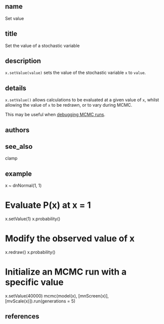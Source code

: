 ## name
Set value
## title
Set the value of a stochastic variable

## description
`x.setValue(value)` sets the value of the stochastic variable `x` to `value`.

## details
`x.setValue()` allows calculations to be evaluated at a given value of `x`, whilst allowing the value
of `x` to be redrawn, or to vary during MCMC.

This may be useful when [debugging MCMC runs](https://revbayes.github.io/tutorials/mcmc_troubleshooting/#starting-values).

## authors

## see_also
clamp
## example
x ~ dnNormal(1, 1)

# Evaluate P(x) at x = 1
x.setValue(1)
x.probability()

# Modify the observed value of x
x.redraw()
x.probability()

# Initialize an MCMC run with a specific value
x.setValue(40000)
mcmc(model(x), [mnScreen(x)], [mvScale(x)]).run(generations = 5)


## references
